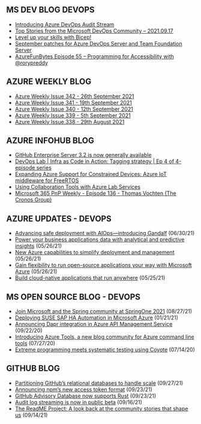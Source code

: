 ## MS DEV BLOG DEVOPS 

<!-- DEVBLOGDEVOPS:START -->
- [Introducing Azure DevOps Audit Stream](https://devblogs.microsoft.com/devops/introducing-azure-devops-audit-stream/)
- [Top Stories from the Microsoft DevOps Community – 2021.09.17](https://devblogs.microsoft.com/devops/top-stories-from-the-microsoft-devops-community-2021-09-17/)
- [Level up your skills with Bicep!](https://devblogs.microsoft.com/devops/level-up-your-skills-with-bicep/)
- [September patches for Azure DevOps Server and Team Foundation Server](https://devblogs.microsoft.com/devops/september-patches-for-azure-devops-server-and-team-foundation-server-2/)
- [AzureFunBytes Episode 55 – Programming for Accessibility with @rorypreddy](https://devblogs.microsoft.com/devops/azurefunbytes-episode-55-programming-for-accessibility-with-rorypreddy/)
<!-- DEVBLOGDEVOPS:END -->


## AZURE WEEKLY BLOG

<!-- AZUREWEEKLY:START -->
- [Azure Weekly Issue 342 - 26th September 2021](https://azureweekly.info/issue-342.html)
- [Azure Weekly Issue 341 - 19th September 2021](https://azureweekly.info/issue-341.html)
- [Azure Weekly Issue 340 - 12th September 2021](https://azureweekly.info/issue-340.html)
- [Azure Weekly Issue 339 - 5th September 2021](https://azureweekly.info/issue-339.html)
- [Azure Weekly Issue 338 - 29th August 2021](https://azureweekly.info/issue-338.html)
<!-- AZUREWEEKLY:END -->

## AZURE INFOHUB BLOG 

<!-- AZUREINFOHUB:START -->
- [GitHub Enterprise Server 3.2 is now generally available](https://github.blog/2021-09-28-github-enterprise-server-3-2-generally-available/)
- [DevOps Lab | Infra as Code in Action: Tagging strategy | Ep 4 of 4-episode series](https://channel9.msdn.com/Shows/DevOps-Lab/DevOps-Lab--Infra-as-Code-in-Action-Tagging-strategy--Ep-4-of-4-episode-series)
- [Expanding Azure Support for Constrained Devices: Azure IoT middleware for FreeRTOS](https://techcommunity.microsoft.com/t5/internet-of-things/expanding-azure-support-for-constrained-devices-azure-iot/ba-p/2782396)
- [Using Collaboration Tools with Azure Lab Services](https://techcommunity.microsoft.com/t5/azure-lab-services/using-collaboration-tools-with-azure-lab-services/ba-p/2788972)
- [Microsoft 365 PnP Weekly - Episode 136 - Thomas Vochten (The Cronos Group)](https://techcommunity.microsoft.com/t5/microsoft-365-pnp-blog/microsoft-365-pnp-weekly-episode-136-thomas-vochten-the-cronos/ba-p/2789135)
<!-- AZUREINFOHUB:END -->


## AZURE UPDATES - DEVOPS 

<!-- AZUREUPDATES:START -->

 - [Advancing safe deployment with AIOps—introducing Gandalf](https://azure.microsoft.com/blog/advancing-safe-deployment-with-aiops-introducing-gandalf/) (06/30/21)
 - [Power your business applications data with analytical and predictive insights](https://azure.microsoft.com/blog/power-your-business-applications-data-with-analytical-and-predictive-insights/) (05/26/21)
 - [New Azure capabilities to simplify deployment and management](https://azure.microsoft.com/blog/new-azure-capabilities-to-simplify-deployment-and-management/) (05/26/21)
 - [Gain flexibility to run open-source applications your way with Microsoft Azure](https://azure.microsoft.com/blog/gain-flexibility-to-run-open-source-applications-your-way-with-microsoft-azure/) (05/26/21)
 - [Build cloud-native applications that run anywhere](https://azure.microsoft.com/blog/build-cloudnative-applications-that-run-anywhere/) (05/25/21)
<!-- AZUREUPDATES:END -->


## MS OPEN SOURCE BLOG - DEVOPS 

<!-- MSOPENSOURCEBLOG:START -->

 - [Join Microsoft and the Spring community at SpringOne 2021](https://cloudblogs.microsoft.com/opensource/2021/08/27/join-microsoft-and-the-spring-community-at-springone-2021/) (08/27/21)
 - [Deploying SUSE SAP HA Automation in Microsoft Azure](https://cloudblogs.microsoft.com/opensource/2021/01/21/deploying-suse-sap-ha-automation-in-microsoft-azure/) (01/21/21)
 - [Announcing Dapr integration in Azure API Management Service](https://cloudblogs.microsoft.com/opensource/2020/09/22/announcing-dapr-integration-azure-api-management-service-apim/) (09/22/20)
 - [Introducing Azure Tools, a new blog community for Azure command line tools](https://cloudblogs.microsoft.com/opensource/2020/07/27/introducing-azure-tools-new-tech-community-blog/) (07/27/20)
 - [Extreme programming meets systematic testing using Coyote](https://cloudblogs.microsoft.com/opensource/2020/07/14/extreme-programming-meets-systematic-testing-using-coyote/) (07/14/20)
<!-- MSOPENSOURCEBLOG:END -->


## GITHUB BLOG


<!-- GITHUB:START -->

 - [Partitioning GitHub’s relational databases to handle scale](https://github.blog/2021-09-27-partitioning-githubs-relational-databases-scale/) (09/27/21)
 - [Announcing npm’s new access token format](https://github.blog/2021-09-23-announcing-npms-new-access-token-format/) (09/23/21)
 - [GitHub Advisory Database now supports Rust](https://github.blog/2021-09-23-github-advisory-database-now-supports-rust/) (09/23/21)
 - [Audit log streaming is now in public beta](https://github.blog/2021-09-16-audit-log-streaming-public-beta/) (09/16/21)
 - [The ReadME Project: A look back at the community stories that shape us](https://github.blog/2021-09-14-the-readme-project-a-look-back-community-stories/) (09/14/21)
<!-- GITHUB:END -->

